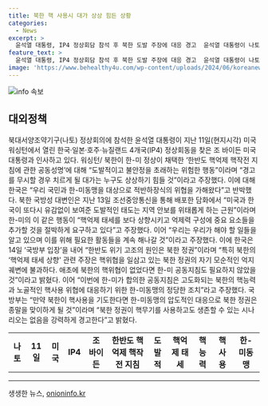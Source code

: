 ```yaml
---
title: 북한 핵 사용시 대가 상상 힘든 상황
categories:
  - News
excerpt: >
  윤석열 대통령, IP4 정상회담 참석 후 북한 도발 주장에 대응 경고  윤석열 대통령이 나토 정상회의 참석 후 한국·일본·호주·뉴질랜드(IP4) 정상회담에 참석하여 이에 관한 내용을 언급했다. 북한에 대한 한미의 공동지침을 둘러싼 논란에 대해 이야기한 윤석열 대통령은 도발적이고 불안정한 행동이라며 북한의 행동에 대해 경고했고, 한국은 해당 주장에 반박했다. 국방부는 북한의 핵능력에 대한 한미동맹의 대응조치로 공동지침을 합의했다면서 북한의 핵사용에 대한 경고를 발표했다.
feature_text: >
  윤석열 대통령, IP4 정상회담 참석 후 북한 도발 주장에 대응 경고  윤석열 대통령이 나토 정상회의 참석 후 한국·일본·호주·뉴질랜드(IP4) 정상회담에 참석하여 이에 관한 내용을 언급했다. 북한에 대한 한미의 공동지침을 둘러싼 논란에 대해 이야기한 윤석열 대통령은 도발적이고 불안정한 행동이라며 북한의 행동에 대해 경고했고, 한국은 해당 주장에 반박했다. 국방부는 북한의 핵능력에 대한 한미동맹의 대응조치로 공동지침을 합의했다면서 북한의 핵사용에 대한 경고를 발표했다.
image: 'https://www.behealthy4u.com/wp-content/uploads/2024/06/koreanews.jpg'
---
```


<p><img src="https://www.behealthy4u.com/wp-content/uploads/2024/06/koreanews.jpg" alt="info 속보" /></p>

<h2 data-ke-size="size26">대외정책</h2>

<p data-ke-size="size16">북대서양조약기구(나토) 정상회의에 참석한 윤석열 대통령이 지난 11일(현지시각) 미국 워싱턴에서 열린 한국·일본·호주·뉴질랜드 4개국(IP4) 정상회동을 찾은 조 바이든 미국 대통령과 인사하고 있다. 워싱턴/ 북한이 한-미 정상이 채택한 ‘한반도 핵억제 핵작전 지침에 관한 공동성명’에 대해 “도발적이고 불안정을 초래하는 위험한 행동”이라며 “경고를 무시할 경우 치르게 될 대가는 누구도 상상하기 힘들 것”이라고 주장했다. 이에 대해 한국은 “우리 국민과 한-미동맹을 대상으로 적반하장식의 위협을 가해왔다”고 반박했다. 북한 국방성 대변인은 지난 13일 조선중앙통신을 통해 배포한 담화에서 “미국과 한국이 또다시 유감없이 보여준 도발적인 태도는 지역 안보를 위태롭게 하는 근원”이라며 한-미의 이 같은 행동이 “핵억제 태세를 보다 상향시키고 억제력 구성에 중요 요소들을 추가할 것을 절박하게 요구하고 있다”고 주장했다. 이어 “우리는 우리가 해야 할 일들을 알고 있으며 이를 위해 필요한 활동들을 계속 해나갈 것”이라고 주장했다. 이에 한국은 14일 ‘국방부 입장’을 내어 “한반도 위기 고조의 원인은 북한 정권”이라며 “특히 북한의 ‘핵억제 태세 상향' 관련 주장은 핵위협을 일삼고 있는 북한 정권의 자기 모순적인 억지 궤변에 불과하다. 애초에 북한의 핵위협이 없었다면 한-미 공동지침도 필요하지 않았을 것”이라고 밝혔다. 이어 “이번에 한-미가 합의한 공동지침은 고도화되는 북한의 핵능력과 노골적인 핵사용 위협에 대응하기 위한 한-미동맹의 정당한 조치”라고 주장했다. 국방부는 “만약 북한이 핵사용을 기도한다면 한-미동맹의 압도적인 대응으로 북한 정권은 종말을 맞이하게 될 것”이라며 “북한 정권이 핵무기를 사용하고도 생존할 수 있는 시나리오는 없음을 강력하게 경고한다”고 밝혔다.</p>

<table>
    <tbody>
        <tr>
            <td style="text-align: center; height: 17px;"><b>나토</b></td>
            <td style="text-align: center; height: 17px;"><b>11일</b></td>
            <td style="text-align: center; height: 17px;"><b>미국</b></td>
            <td style="text-align: center; height: 17px;"><b>IP4</b></td>
            <td style="text-align: center; height: 17px;"><b>조 바이든</b></td>
            <td style="text-align: center; height: 17px;"><b>한반도 핵억제 핵작전 지침</b></td>
            <td style="text-align: center; height: 17px;"><b>도발적</b></td>
            <td style="text-align: center; height: 17px;"><b>핵억제 태세</b></td>
            <td style="text-align: center; height: 17px;"><b>핵능력</b></td>
            <td style="text-align: center; height: 17px;"><b>핵사용</b></td>
            <td style="text-align: center; height: 17px;"><b>한-미동맹</b></td>
        </tr>
    </tbody>
</table>

<hr>
생생한 뉴스, <a href="https://onioninfo.kr" rel="dofollow">onioninfo.kr</a>


